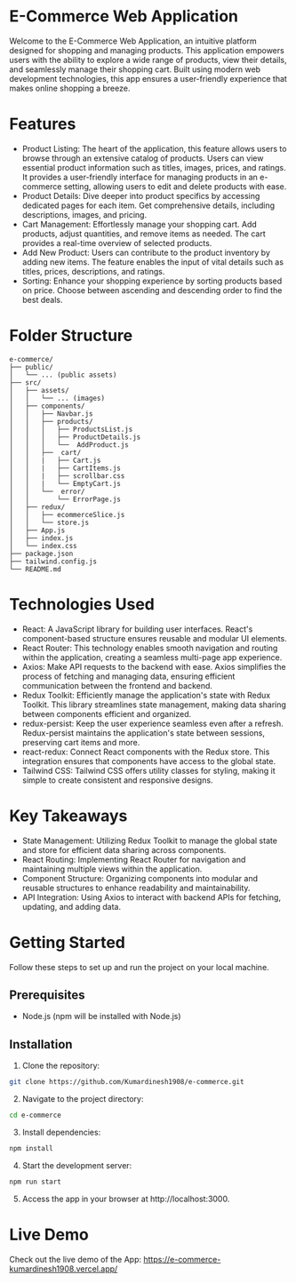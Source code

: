 # E-Commerce Web Application
Welcome to the E-Commerce Web Application, an intuitive platform designed for shopping and managing products. This application empowers users with the ability to explore a wide range of products, view their details, and seamlessly manage their shopping cart. Built using modern web development technologies, this app ensures a user-friendly experience that makes online shopping a breeze.

# Features
- Product Listing: The heart of the application, this feature allows users to browse through an extensive catalog of products. Users can view essential product information such as titles, images, prices, and ratings. It provides a user-friendly interface for managing products in an e-commerce setting, allowing users to edit and delete products with ease.
- Product Details: Dive deeper into product specifics by accessing dedicated pages for each item. Get comprehensive details, including descriptions, images, and pricing.
- Cart Management: Effortlessly manage your shopping cart. Add products, adjust quantities, and remove items as needed. The cart provides a real-time overview of selected products.
- Add New Product: Users can contribute to the product inventory by adding new items. The feature enables the input of vital details such as titles, prices, descriptions, and ratings.
- Sorting: Enhance your shopping experience by sorting products based on price. Choose between ascending and descending order to find the best deals.

# Folder Structure
```
e-commerce/
├── public/
│   └── ... (public assets)
├── src/
│   ├── assets/
│   │   └── ... (images)
│   ├── components/
│   │   ├── Navbar.js
│   │   ├── products/
│   │   │   ├── ProductsList.js
│   │   │   ├── ProductDetails.js
│   │   │   └──  AddProduct.js
│   │   ├──  cart/
│   │   |   ├── Cart.js
│   │   |   ├── CartItems.js
│   │   |   ├── scrollbar.css
│   │   |   └── EmptyCart.js
│   │   └──  error/
│   │       └── ErrorPage.js
│   ├── redux/
│   │   ├── ecommerceSlice.js
│   │   └── store.js
│   ├── App.js
│   ├── index.js
│   └── index.css
├── package.json
├── tailwind.config.js
└── README.md
```

# Technologies Used
- React: A JavaScript library for building user interfaces. React's component-based structure ensures reusable and modular UI elements.
- React Router: This technology enables smooth navigation and routing within the application, creating a seamless multi-page app experience.
- Axios: Make API requests to the backend with ease. Axios simplifies the process of fetching and managing data, ensuring efficient communication between the frontend and backend.
- Redux Toolkit: Efficiently manage the application's state with Redux Toolkit. This library streamlines state management, making data sharing between components efficient and organized.
- redux-persist: Keep the user experience seamless even after a refresh. Redux-persist maintains the application's state between sessions, preserving cart items and more.
- react-redux: Connect React components with the Redux store. This integration ensures that components have access to the global state.
- Tailwind CSS: Tailwind CSS offers utility classes for styling, making it simple to create consistent and responsive designs.

# Key Takeaways
- State Management: Utilizing Redux Toolkit to manage the global state and store for efficient data sharing across components.
- React Routing: Implementing React Router for navigation and maintaining multiple views within the application.
- Component Structure: Organizing components into modular and reusable structures to enhance readability and maintainability.
- API Integration: Using Axios to interact with backend APIs for fetching, updating, and adding data.

# Getting Started
Follow these steps to set up and run the project on your local machine.

## Prerequisites
- Node.js (npm will be installed with Node.js)
  
## Installation
1. Clone the repository:
```bash
git clone https://github.com/Kumardinesh1908/e-commerce.git
```

2. Navigate to the project directory:
```bash
cd e-commerce
```

3. Install dependencies:
```bash
npm install
```

4. Start the development server:
```bash
npm run start
```

5. Access the app in your browser at http://localhost:3000.
   

# Live Demo
Check out the live demo of the App: https://e-commerce-kumardinesh1908.vercel.app/
